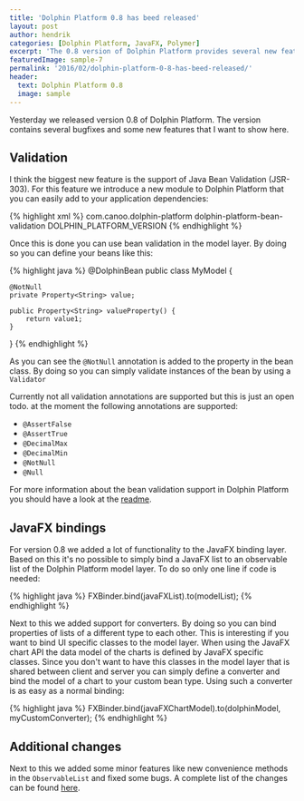 ```yaml
---
title: 'Dolphin Platform 0.8 has beed released'
layout: post
author: hendrik
categories: [Dolphin Platform, JavaFX, Polymer]
excerpt: 'The 0.8 version of Dolphin Platform provides several new features like Java Bean Validation support of new bindings for JavaFX.'
featuredImage: sample-7
permalink: '2016/02/dolphin-platform-0-8-has-beed-released/'
header:
  text: Dolphin Platform 0.8
  image: sample
---
```

Yesterday we released version 0.8 of Dolphin Platform. The version contains several bugfixes and some new features that I want to show here.

## Validation

I think the biggest new feature is the support of Java Bean Validation (JSR-303). For this feature we introduce a new module to Dolphin Platform that you can easily add to your application dependencies:

{% highlight xml %}
<dependency>
    <groupId>com.canoo.dolphin-platform</groupId>
    <artifactId>dolphin-platform-bean-validation</artifactId>
    <version>DOLPHIN_PLATFORM_VERSION</version>
</dependency>
{% endhighlight %}

Once this is done you can use bean validation in the model layer. By doing so you can define your beans like this:

{% highlight java %}
@DolphinBean
public class MyModel {

    @NotNull
    private Property<String> value;

    public Property<String> valueProperty() {
        return value1;
    }
}
{% endhighlight %}

As you can see the `@NotNull` annotation is added to the property in the bean class. By doing so you can simply validate instances of the bean by using a `Validator`

Currently not all validation annotations are supported but this is just an open todo. at the moment the following annotations are supported:

* `@AssertFalse`
* `@AssertTrue`
* `@DecimalMax`
* `@DecimalMin`
* `@NotNull`
* `@Null`

For more information about the bean validation support in Dolphin Platform you should have a look at the [readme](https://github.com/canoo/dolphin-platform/tree/master/java-bean-validation).

## JavaFX bindings

For version 0.8 we added a lot of functionality to the JavaFX binding layer. Based on this it's no possible to simply bind a JavaFX list to an observable list of the Dolphin Platform model layer. To do so only one line if code is needed:

{% highlight java %}
FXBinder.bind(javaFXList).to(modelList);
{% endhighlight %}

Next to this we added support for converters. By doing so you can bind properties of lists of a different type to each other. This is interesting if you want to bind UI specific classes to the model layer. When using the JavaFX chart API the data model of the charts is defined by JavaFX specific classes. Since you don't want to have this classes in the model layer that is shared between client and server you can simply define a converter and bind the model of a chart to your custom bean type. Using such a converter is as easy as a normal binding:

{% highlight java %}
FXBinder.bind(javaFXChartModel).to(dolphinModel, myCustomConverter);
{% endhighlight %}

## Additional changes

Next to this we added some minor features like new convenience methods in the `ObservableList` and fixed some bugs. A complete list of the changes can be found [here](https://github.com/canoo/dolphin-platform/issues?q=milestone%3A0.8.0).
